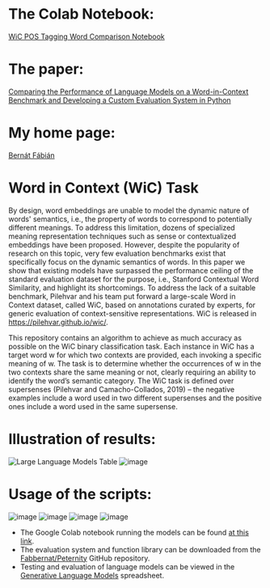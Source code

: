 # The Colab Notebook:
[WiC POS Tagging Word Comparison Notebook](https://colab.research.google.com/drive/1_UdMjugchWWHVrgETc9T1wsYs0R-67wh#scrollTo=9OlQSKyWfH9Y)

# The paper:
[Comparing the Performance of Language Models on a Word-in-Context Benchmark and Developing a Custom Evaluation System in Python](https://www.overleaf.com/read/hdsmwqzsjyhy#e73a16)

# My home page:
[Bernát Fábián](https://fabbernat.github.io/)

# Word in Context (WiC) Task
By design, word embeddings are unable to model the dynamic nature of words' semantics, i.e., the property of words to correspond to potentially different meanings. To address this limitation, dozens of specialized meaning representation techniques such as sense or contextualized embeddings have been proposed. However, despite the popularity of research on this topic, very few evaluation benchmarks exist that specifically focus on the dynamic semantics of words. In this paper we show that existing models have surpassed the performance ceiling of the standard evaluation dataset for the purpose, i.e., Stanford Contextual Word Similarity, and highlight its shortcomings. To address the lack of a suitable benchmark, Pilehvar and his team put forward a large-scale Word in Context dataset, called WiC, based on annotations curated by experts, for generic evaluation of context-sensitive representations. WiC is released in https://pilehvar.github.io/wic/.

This repository contains an algorithm to achieve as much accuracy as possible on the WiC
binary classification task. Each instance in WiC
has a target word w for which two contexts are
provided, each invoking a specific meaning of w.
The task is to determine whether the occurrences
of w in the two contexts share the same meaning
or not, clearly requiring an ability to identify the
word’s semantic category. The WiC task is defined
over supersenses (Pilehvar and Camacho-Collados,
2019) – the negative examples include a word used
in two different supersenses and the positive ones
include a word used in the same supersense.

# Illustration of results:
![Large Language Models Table](https://github.com/user-attachments/assets/b5c7e5db-df58-4cbb-815b-d23d88f1f1da)
![image](https://github.com/user-attachments/assets/40cec6ac-9306-49ab-9749-156a22308541)

# Usage of the scripts:
![image](https://github.com/user-attachments/assets/ae79159c-16c2-4018-a51c-c483ade90183)
![image](https://github.com/user-attachments/assets/768bc99d-7a77-4ab5-877d-1e5578afb8f1)
![image](https://github.com/user-attachments/assets/d3221ae1-f9a1-4295-bfb5-8f6db278d777)
![image](https://github.com/user-attachments/assets/f99d52f4-4af6-4f3b-9571-0b4d8ba01170)


- The Google Colab notebook running the models can be found [at this link](https://colab.research.google.com/drive/1yA8IAd5z2oreKUXha-16Du2YrNhemNiU?usp=sharing).
- The evaluation system and function library can be downloaded from the [Fabbernat/Peternity](https://github.com/Fabbernat/Peternity) GitHub repository.
- Testing and evaluation of language models can be viewed in the [Generative Language Models](https://docs.google.com/spreadsheets/d/1y49lg52LHVFmTom-0ibCqYqWA1pKKhiUny-Pf3KVTIg/edit?usp=sharing) spreadsheet.